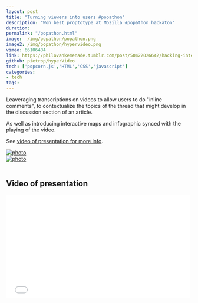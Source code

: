 ```yaml
---
layout: post
title: "Turning viewers into users #popathon"
description: "Won best proptotype at Mozilla #popathon hackaton"
duration:
permalink: "/popathon.html"  
image: 	/img/popathon/popathon.png
image2: /img/popathon/hypervideo.png
vimeo: 66106484
link: https://philovankemenade.tumblr.com/post/50422026642/hacking-interactive-online-video-stories-at
github: pietrop/hyperVideo
tech: ['popcorn.js','HTML','CSS','javascript']
categories: 
- tech
tags:
---
```



Leaveraging transcriptions on videos to allow users to do "inline comments", to contextualize the topics of the thread that might develop in the discussion section of an article.

As well as introducing interactive maps and infographic synced with the playing of the video.

See [video of presentation for more info]({{site.url}}{{page.url}}/#video).

<div class="image-wrapper">
<a href="{{ page.image2}}" data-lightbox="popathon " title="popathon ">
<img class="thumb img-round img-responsive" src="{{ page.image2}}" alt="photo" />
</a>
</div>


<div class="image-wrapper">
<a href="{{ page.image}}" data-lightbox="popathon " title="popathon ">
<img class="thumb img-round img-responsive" src="{{ page.image}}" alt="photo" />
</a>
</div>

<br>

<h2 id="video">Video of presentation</h2>
<div class="videoWrapper">
<iframe src="//player.vimeo.com/video/{{page.vimeo}}?title=0&amp;byline=0&amp;portrait=0" width="500" height="281" frameborder="0" webkitallowfullscreen mozallowfullscreen allowfullscreen></iframe>
</div>


